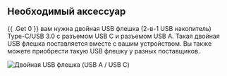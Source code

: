 ## Необходимый аксессуар

{{ .Get 0 }} вам нужна двойная USB флешка (2-в-1 USB накопитель) Type-C/USB 3.0 с разъемом USB C и разъемом USB A. Такая двойная USB флешка поставляется вместе с вашим устройством. Вы также можете приобрести такую USB флешку у разных поставщиков.

![Двойная USB флешка (USB A / USB C)](/images/firmware/update/usb-dual-stick.svg)

